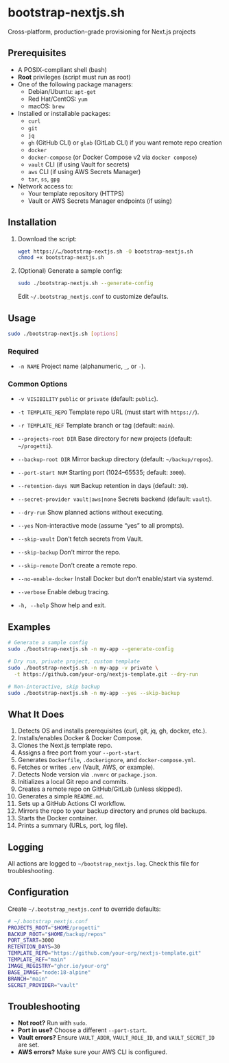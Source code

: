 
# bootstrap-nextjs.sh

Cross-platform, production-grade provisioning for Next.js projects

## Prerequisites

- A POSIX-compliant shell (bash)
- **Root** privileges (script must run as root)
- One of the following package managers:
  - Debian/Ubuntu: `apt-get`
  - Red Hat/CentOS: `yum`
  - macOS: `brew`
- Installed or installable packages:
  - `curl`
  - `git`
  - `jq`
  - `gh` (GitHub CLI) or `glab` (GitLab CLI) if you want remote repo creation
  - `docker`
  - `docker-compose` (or Docker Compose v2 via `docker compose`)
  - `vault` CLI (if using Vault for secrets)
  - `aws` CLI (if using AWS Secrets Manager)
  - `tar`, `ss`, `gpg`
- Network access to:
  - Your template repository (HTTPS)
  - Vault or AWS Secrets Manager endpoints (if using)

## Installation

1. Download the script:
   ```bash
   wget https://…/bootstrap-nextjs.sh -O bootstrap-nextjs.sh
   chmod +x bootstrap-nextjs.sh


2. (Optional) Generate a sample config:

   ```bash
   sudo ./bootstrap-nextjs.sh --generate-config
   ```

   Edit `~/.bootstrap_nextjs.conf` to customize defaults.

## Usage

```bash
sudo ./bootstrap-nextjs.sh [options]
```

### Required

* `-n NAME`
  Project name (alphanumeric, `_`, or `-`).

### Common Options

* `-v VISIBILITY`
  `public` or `private` (default: `public`).

* `-t TEMPLATE_REPO`
  Template repo URL (must start with `https://`).

* `-r TEMPLATE_REF`
  Template branch or tag (default: `main`).

* `--projects-root DIR`
  Base directory for new projects (default: `~/progetti`).

* `--backup-root DIR`
  Mirror backup directory (default: `~/backup/repos`).

* `--port-start NUM`
  Starting port (1024–65535; default: `3000`).

* `--retention-days NUM`
  Backup retention in days (default: `30`).

* `--secret-provider vault|aws|none`
  Secrets backend (default: `vault`).

* `--dry-run`
  Show planned actions without executing.

* `--yes`
  Non-interactive mode (assume “yes” to all prompts).

* `--skip-vault`
  Don’t fetch secrets from Vault.

* `--skip-backup`
  Don’t mirror the repo.

* `--skip-remote`
  Don’t create a remote repo.

* `--no-enable-docker`
  Install Docker but don’t enable/start via systemd.

* `--verbose`
  Enable debug tracing.

* `-h, --help`
  Show help and exit.

## Examples

```bash
# Generate a sample config
sudo ./bootstrap-nextjs.sh -n my-app --generate-config

# Dry run, private project, custom template
sudo ./bootstrap-nextjs.sh -n my-app -v private \
  -t https://github.com/your-org/nextjs-template.git --dry-run

# Non-interactive, skip backup
sudo ./bootstrap-nextjs.sh -n my-app --yes --skip-backup
```

## What It Does

1. Detects OS and installs prerequisites (curl, git, jq, gh, docker, etc.).
2. Installs/enables Docker & Docker Compose.
3. Clones the Next.js template repo.
4. Assigns a free port from your `--port-start`.
5. Generates `Dockerfile`, `.dockerignore`, and `docker-compose.yml`.
6. Fetches or writes `.env` (Vault, AWS, or example).
7. Detects Node version via `.nvmrc` or `package.json`.
8. Initializes a local Git repo and commits.
9. Creates a remote repo on GitHub/GitLab (unless skipped).
10. Generates a simple `README.md`.
11. Sets up a GitHub Actions CI workflow.
12. Mirrors the repo to your backup directory and prunes old backups.
13. Starts the Docker container.
14. Prints a summary (URLs, port, log file).

## Logging

All actions are logged to `~/bootstrap_nextjs.log`. Check this file for troubleshooting.

## Configuration

Create `~/.bootstrap_nextjs.conf` to override defaults:

```bash
# ~/.bootstrap_nextjs.conf
PROJECTS_ROOT="$HOME/progetti"
BACKUP_ROOT="$HOME/backup/repos"
PORT_START=3000
RETENTION_DAYS=30
TEMPLATE_REPO="https://github.com/your-org/nextjs-template.git"
TEMPLATE_REF="main"
IMAGE_REGISTRY="ghcr.io/your-org"
BASE_IMAGE="node:18-alpine"
BRANCH="main"
SECRET_PROVIDER="vault"
```

## Troubleshooting

* **Not root?** Run with `sudo`.
* **Port in use?** Choose a different `--port-start`.
* **Vault errors?** Ensure `VAULT_ADDR`, `VAULT_ROLE_ID`, and `VAULT_SECRET_ID` are set.
* **AWS errors?** Make sure your AWS CLI is configured.


